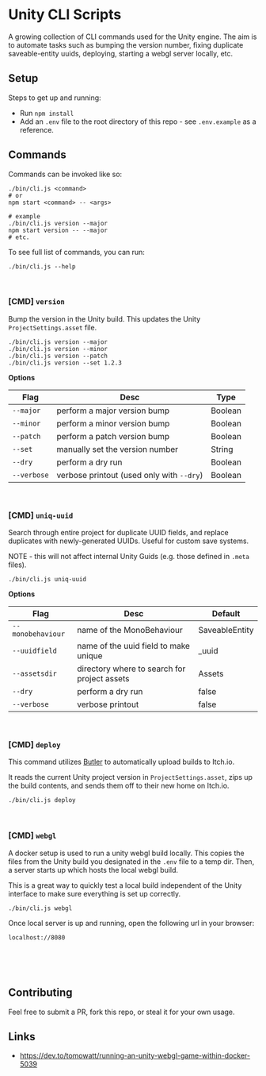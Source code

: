 # Unity CLI Scripts

A growing collection of CLI commands used for the Unity engine. The aim is to automate tasks such as bumping the version number, fixing duplicate saveable-entity uuids, deploying, starting a webgl server locally, etc.

## Setup

Steps to get up and running:

- Run `npm install`
- Add an `.env` file to the root directory of this repo - see `.env.example` as a reference.

## Commands

Commands can be invoked like so:

```
./bin/cli.js <command>
# or
npm start <command> -- <args>

# example
./bin/cli.js version --major
npm start version -- --major
# etc.
```

To see full list of commands, you can run:

```
./bin/cli.js --help
```

&nbsp;

### [CMD] `version`

Bump the version in the Unity build. This updates the Unity `ProjectSettings.asset` file.

```
./bin/cli.js version --major
./bin/cli.js version --minor
./bin/cli.js version --patch
./bin/cli.js version --set 1.2.3
```

**Options**

| Flag           | Desc                                                          | Type           |
|-------------------|------------------------------------------------------------|----------------|
| `--major`         | perform a major version bump                               | Boolean        |
| `--minor`         | perform a minor version bump                               | Boolean        |
| `--patch`         | perform a patch version bump                               | Boolean        |
| `--set`           | manually set the version number                            | String         |
| `--dry`           | perform a dry run                                          | Boolean        |
| `--verbose`       | verbose printout (used only with `--dry`)                  | Boolean        |

&nbsp;

### [CMD] `uniq-uuid`

Search through entire project for duplicate UUID fields, and replace duplicates with newly-generated UUIDs. Useful for custom save systems.

NOTE - this will not affect internal Unity Guids (e.g. those defined in `.meta` files).

```
./bin/cli.js uniq-uuid
```

**Options**

| Flag           | Desc                                                          | Default        |
|-------------------|------------------------------------------------------------|----------------|
| `--monobehaviour` | name of the MonoBehaviour                                  | SaveableEntity |
| `--uuidfield`     | name of the uuid field to make unique                      | _uuid          |
| `--assetsdir`     | directory where to search for project assets               | Assets         |
| `--dry`           | perform a dry run                                          | false          |
| `--verbose`       | verbose printout                                           | false          |

&nbsp;
### [CMD] `deploy`

This command utilizes [Butler](https://itch.io/board/24575/butler) to automatically upload builds to Itch.io.

It reads the current Unity project version in `ProjectSettings.asset`, zips up the
build contents, and sends them off to their new home on Itch.io.

```
./bin/cli.js deploy
```

&nbsp;

### [CMD] `webgl`

A docker setup is used to run a unity webgl build locally. This copies the files from the Unity build you designated in the `.env` file to a temp dir.
Then, a server starts up which hosts the local webgl build.

This is a great way to quickly test a local build independent of the Unity interface to make sure everything is set up correctly.

```
./bin/cli.js webgl
```

Once local server is up and running, open the following url in your browser:

```
localhost://8080
```


&nbsp;

&nbsp;
## Contributing

Feel free to submit a PR, fork this repo, or steal it for your own usage.

## Links

- https://dev.to/tomowatt/running-an-unity-webgl-game-within-docker-5039


